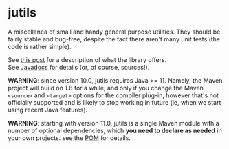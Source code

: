 # jutils

A miscellanea of small and handy general purpose utilities.
They should be fairly stable and bug-free, despite the fact there aren't many unit tests
(the code is rather simple).  

See [this post](http://www.marcobrandizi.info/jutils) for a description of what the library offers.  
See [Javadocs](https://marco-brandizi.github.io/jutils) for details (or, of course, sources!).  

**WARNING**: since version 10.0, jutils requires Java >= 11. Namely, the Maven project will build on 1.8 for a while, 
and only if you change the Maven `<source>` and `<target>` options for the compiler plug-in, however that's not officially 
supported and is likely to stop working in future (ie, when we start using recent Java features).  

**WARNING**: starting with version 11.0, jutils is a single Maven module with a number of optional dependencies, 
which **you need to declare as needed** in your own projects. see the [POM](pom.xml) for details.

